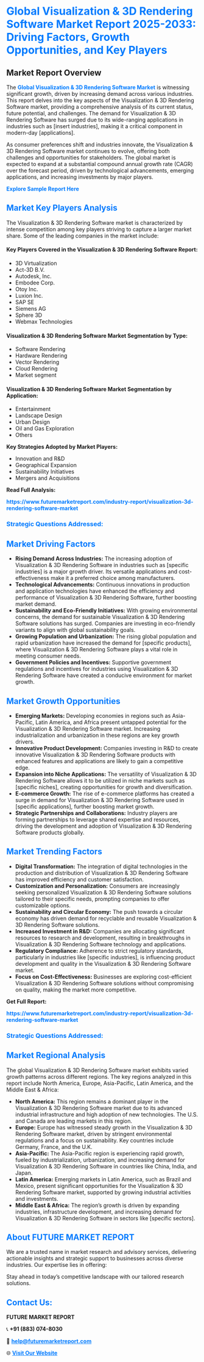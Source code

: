 <h1 style="color: #007BFF;">Global Visualization & 3D Rendering Software Market Report 2025-2033: Driving Factors, Growth Opportunities, and Key Players</h1>

<section id="overview">
<h2>Market Report Overview</h2>
<p>The <a href="https://www.futuremarketreport.com/industry-report/visualization-3d-rendering-software-market" style="color: #007BFF; text-decoration: none;"><strong>Global Visualization & 3D Rendering Software Market</strong></a> is witnessing significant growth, driven by increasing demand across various industries. This report delves into the key aspects of the Visualization & 3D Rendering Software market, providing a comprehensive analysis of its current status, future potential, and challenges. The demand for Visualization & 3D Rendering Software has surged due to its wide-ranging applications in industries such as [insert industries], making it a critical component in modern-day [applications].</p>
<p>As consumer preferences shift and industries innovate, the Visualization & 3D Rendering Software market continues to evolve, offering both challenges and opportunities for stakeholders. The global market is expected to expand at a substantial compound annual growth rate (CAGR) over the forecast period, driven by technological advancements, emerging applications, and increasing investments by major players.</p>
</section>

<section id="overview">
<p><a href="https://www.futuremarketreport.com/request-sample/reportId=101260" style="color: #007BFF; text-decoration: none;"><strong>Explore Sample Report Here</strong></a></p>
</section>

<section id="key-players">
<h2 style="color: #007BFF;">Market Key Players Analysis</h2>
<p>The Visualization & 3D Rendering Software market is characterized by intense competition among key players striving to capture a larger market share. Some of the leading companies in the market include:</p>
<h4>Key Players Covered in the Visualization & 3D Rendering Software Report:</h4>
<ul><li>3D Virtualization</li><li>Act-3D B.V.</li><li>Autodesk, Inc.</li><li>Embodee Corp.</li><li>Otoy Inc.</li><li>Luxion Inc.</li><li>SAP SE</li><li>Siemens AG</li><li>Sphere 3D</li><li>Webmax Technologies</li></ul>
<h4>Visualization & 3D Rendering Software Market Segmentation by Type:</h4>
<ul><li>Software Rendering</li><li>Hardware Rendering</li><li>Vector Rendering</li><li>Cloud Rendering</li><li>Market segment</li></ul>

<h4>Visualization & 3D Rendering Software Market Segmentation by Application:</h4>
<ul><li>Entertainment</li><li>Landscape Design</li><li>Urban Design</li><li>Oil and Gas Exploration</li><li>Others</li></ul>
<p><strong>Key Strategies Adopted by Market Players:</strong></p>
<ul>
<li>Innovation and R&D</li>
<li>Geographical Expansion</li>
<li>Sustainability Initiatives</li>
<li>Mergers and Acquisitions</li>
</ul>
</section>

<section>
<p><strong>Read Full Analysis: </strong></p><a href="https://www.futuremarketreport.com/industry-report/visualization-3d-rendering-software-market" style="color: #007BFF; text-decoration: none;"><strong>https://www.futuremarketreport.com/industry-report/visualization-3d-rendering-software-market</strong></a>
<h3 style="color: #007BFF;">Strategic Questions Addressed:</h3>
</section>

<section id="driving-factors">
<h2 style="color: #007BFF;">Market Driving Factors</h2>
<ul>
<li><strong>Rising Demand Across Industries:</strong> The increasing adoption of Visualization & 3D Rendering Software in industries such as [specific industries] is a major growth driver. Its versatile applications and cost-effectiveness make it a preferred choice among manufacturers.</li>
<li><strong>Technological Advancements:</strong> Continuous innovations in production and application technologies have enhanced the efficiency and performance of Visualization & 3D Rendering Software, further boosting market demand.</li>
<li><strong>Sustainability and Eco-Friendly Initiatives:</strong> With growing environmental concerns, the demand for sustainable Visualization & 3D Rendering Software solutions has surged. Companies are investing in eco-friendly variants to align with global sustainability goals.</li>
<li><strong>Growing Population and Urbanization:</strong> The rising global population and rapid urbanization have increased the demand for [specific products], where Visualization & 3D Rendering Software plays a vital role in meeting consumer needs.</li>
<li><strong>Government Policies and Incentives:</strong> Supportive government regulations and incentives for industries using Visualization & 3D Rendering Software have created a conducive environment for market growth.</li>
</ul>
</section>

<section id="growth-opportunities">
<h2 style="color: #007BFF;">Market Growth Opportunities</h2>
<ul>
<li><strong>Emerging Markets:</strong> Developing economies in regions such as Asia-Pacific, Latin America, and Africa present untapped potential for the Visualization & 3D Rendering Software market. Increasing industrialization and urbanization in these regions are key growth drivers.</li>
<li><strong>Innovative Product Development:</strong> Companies investing in R&D to create innovative Visualization & 3D Rendering Software products with enhanced features and applications are likely to gain a competitive edge.</li>
<li><strong>Expansion into Niche Applications:</strong> The versatility of Visualization & 3D Rendering Software allows it to be utilized in niche markets such as [specific niches], creating opportunities for growth and diversification.</li>
<li><strong>E-commerce Growth:</strong> The rise of e-commerce platforms has created a surge in demand for Visualization & 3D Rendering Software used in [specific applications], further boosting market growth.</li>
<li><strong>Strategic Partnerships and Collaborations:</strong> Industry players are forming partnerships to leverage shared expertise and resources, driving the development and adoption of Visualization & 3D Rendering Software products globally.</li>
</ul>
</section>

<section id="trending-factors">
<h2 style="color: #007BFF;">Market Trending Factors</h2>
<ul>
<li><strong>Digital Transformation:</strong> The integration of digital technologies in the production and distribution of Visualization & 3D Rendering Software has improved efficiency and customer satisfaction.</li>
<li><strong>Customization and Personalization:</strong> Consumers are increasingly seeking personalized Visualization & 3D Rendering Software solutions tailored to their specific needs, prompting companies to offer customizable options.</li>
<li><strong>Sustainability and Circular Economy:</strong> The push towards a circular economy has driven demand for recyclable and reusable Visualization & 3D Rendering Software solutions.</li>
<li><strong>Increased Investment in R&D:</strong> Companies are allocating significant resources to research and development, resulting in breakthroughs in Visualization & 3D Rendering Software technology and applications.</li>
<li><strong>Regulatory Compliance:</strong> Adherence to strict regulatory standards, particularly in industries like [specific industries], is influencing product development and quality in the Visualization & 3D Rendering Software market.</li>
<li><strong>Focus on Cost-Effectiveness:</strong> Businesses are exploring cost-efficient Visualization & 3D Rendering Software solutions without compromising on quality, making the market more competitive.</li>
</ul>
</section>

<section>
<p><strong>Get Full Report: </strong></p><a href="https://www.futuremarketreport.com/industry-report/visualization-3d-rendering-software-market" style="color: #007BFF; text-decoration: none;"><strong>https://www.futuremarketreport.com/industry-report/visualization-3d-rendering-software-market</strong></a>
<h3 style="color: #007BFF;">Strategic Questions Addressed:</h3>
</section>


<section id="regional-analysis">
<h2 style="color: #007BFF;">Market Regional Analysis</h2>
<p>The global Visualization & 3D Rendering Software market exhibits varied growth patterns across different regions. The key regions analyzed in this report include North America, Europe, Asia-Pacific, Latin America, and the Middle East & Africa:</p>
<ul>
<li><strong>North America:</strong> This region remains a dominant player in the Visualization & 3D Rendering Software market due to its advanced industrial infrastructure and high adoption of new technologies. The U.S. and Canada are leading markets in this region.</li>
<li><strong>Europe:</strong> Europe has witnessed steady growth in the Visualization & 3D Rendering Software market, driven by stringent environmental regulations and a focus on sustainability. Key countries include Germany, France, and the U.K.</li>
<li><strong>Asia-Pacific:</strong> The Asia-Pacific region is experiencing rapid growth, fueled by industrialization, urbanization, and increasing demand for Visualization & 3D Rendering Software in countries like China, India, and Japan.</li>
<li><strong>Latin America:</strong> Emerging markets in Latin America, such as Brazil and Mexico, present significant opportunities for the Visualization & 3D Rendering Software market, supported by growing industrial activities and investments.</li>
<li><strong>Middle East & Africa:</strong> The region’s growth is driven by expanding industries, infrastructure development, and increasing demand for Visualization & 3D Rendering Software in sectors like [specific sectors].</li>
</ul>
</section>

<footer>
<h2 style="color: #007BFF;">About FUTURE MARKET REPORT</h2>
<p>We are a trusted name in market research and advisory services, delivering actionable insights and strategic support to businesses across diverse industries. Our expertise lies in offering:</p>

<p>Stay ahead in today’s competitive landscape with our tailored research solutions.</p>

<h2 style="color: #007BFF;">Contact Us:</h2>
<p><strong>FUTURE MARKET REPORT</strong></p>
<p>📞 <strong>+91 (883) 074-8030</strong></p>
<p>📧 <strong><a href="mailto:help@futuremarketreport.com" style="color: #007BFF;">help@futuremarketreport.com</a></strong></p>
<p>🌐 <strong><a href="https://www.futuremarketreport.com/" style="color: #007BFF;">Visit Our Website</a></strong></p>
</footer>
